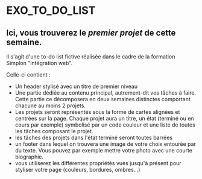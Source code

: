 # EXO_TO_DO_LIST

Ici, vous trouverez le *premier projet* de cette semaine. 
---------------------------------------------------------

Il s'agit d'une to-do list fictive réalisée dans le cadre de la formation Simplon "intégration web".

Celle-ci contient : 
* Un header stylisé avec un titre de premier niveau
* Une partie dédiée au contenu principal, autrement-dit vos tâches à faire. Cette partie ce décomposera en deux semaines distinctes comportant chacune au moins 2 projets.
* Les projets seront représentés sous la forme de cartes alignées et centrées sur la page. Chaque projet aura un titre, un état (terminé ou en cours par exemple) symbolisé par un code couleur et une liste de toutes les tâches composant le projet.
* les tâches des projets dans l'état terminé seront toutes barrées
* un footer dans lequel on trouvera une image de votre choix entourée par du texte. Vous pouvez par exemple mettre votre photo avec une courte biographie.
* vous utiliserez les différentes propriétés vues jusqu'à présent pour styliser votre page (couleurs, bordures, ombres...)

 
